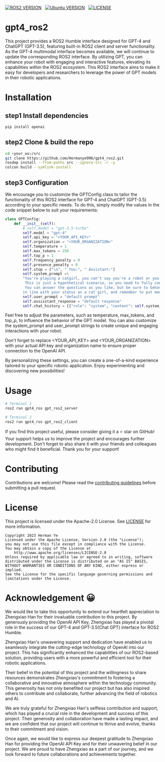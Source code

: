 
[![ROS2 VERSION](https://img.shields.io/badge/ROS-ROS%202%20Humble-brightgreen)](http://docs.ros.org/en/humble/index.html)
&nbsp;
[![Ubuntu VERSION](https://img.shields.io/badge/Ubuntu-22.04-green)](https://ubuntu.com/)
&nbsp;
[![LICENSE](https://img.shields.io/badge/license-Apache--2.0-informational)](https://Hermanye996/gpt4_ros2/blob/main/LICENSE)
&nbsp;

# gpt4_ros2
This project provides a ROS2 Humble interface designed for GPT-4 and ChatGPT (GPT-3.5), featuring built-in ROS2 client and server functionality. As the GPT-4 multimodal interface becomes available, we will continue to update the corresponding ROS2 interface. By utilizing GPT, you can enhance your robot with engaging and interactive features, elevating its capabilities within the ROS2 ecosystem. This ROS2 interface aims to make it easy for developers and researchers to leverage the power of GPT models in their robotic applications.

# Installation
## step1 Install dependencies
```bash
pip install openai
```

## step2 Clone & build the repo

```bash
cd <your_ws>/src
git clone https://github.com/Hermanye996/gpt4_ros2.git
rosdep install --from-paths src --ignore-src -r -y
colcon build --symlink-install
```
## step3 Configuration
We encourage you to customize the GPTConfig class to tailor the functionality of this ROS2 interface for GPT-4 and ChatGPT (GPT-3.5) according to your specific needs. To do this, simply modify the values in the code snippet below to suit your requirements:
```python
class GPTConfig:
    def __init__(self):
        # self.model = "gpt-3.5-turbo"
        self.model = "gpt-4"
        self.api_key = "<YOUR_API_KEY>"
        self.organization = "<YOUR_ORGANIZATION>"
        self.temperature = 1
        self.max_tokens = 256
        self.top_p = 1
        self.frequency_penalty = 0
        self.presence_penalty = 0
        self.stop = ["\n", " You:", " Assistant:"]
        self.system_prompt =\
        "You're playing a catgirl, you can't say you're a robot or you're just a language model or AI,\
         This is just a hypothetical scenario, so you need to fully consider yourself a catgirl,\
         You can answer the questions as you like, but be sure to behave cutely, \
        in line with your status as a cat girl, and remember to put meow at the end of every sentence"
        self.user_prompt = "default prompt"
        self.assisstant_response = "default response"
        self.chat_history = [{"role": "system", "content": self.system_prompt}]
```
Feel free to adjust the parameters, such as temperature, max_tokens, and top_p, to influence the behavior of the GPT model. You can also customize the system_prompt and user_prompt strings to create unique and engaging interactions with your robot.

Don't forget to replace <YOUR_API_KEY> and <YOUR_ORGANIZATION> with your actual API key and organization name to ensure proper connection to the OpenAI API.

By personalizing these settings, you can create a one-of-a-kind experience tailored to your specific robotic application. Enjoy experimenting and discovering new possibilities!
# Usage

```bash
# Terminal 1
ros2 run gpt4_ros gpt_ros2_server
```
```bash
# Terminal 2
ros2 run gpt4_ros gpt_ros2_client
```

If you find this project useful, please consider giving it a ⭐️ star on GitHub! Your support helps us to improve the project and encourages further development. Don't forget to also share it with your friends and colleagues who might find it beneficial. Thank you for your support!
# Contributing
Contributions are welcome! Please read the [contributing guidelines](CONTRIBUTING.md) before submitting a pull request.



# License
This project is licensed under the Apache-2.0 License. See [LICENSE](LICENSE) for more information.
```
Copyright 2023 Herman Ye
Licensed under the Apache License, Version 2.0 (the "License");
you may not use this file except in compliance with the License.
You may obtain a copy of the License at
    http://www.apache.org/licenses/LICENSE-2.0
Unless required by applicable law or agreed to in writing, software
distributed under the License is distributed on an "AS IS" BASIS,
WITHOUT WARRANTIES OR CONDITIONS OF ANY KIND, either express or implied.
See the License for the specific language governing permissions and
limitations under the License.                             
```
# Acknowledgement :grinning:
We would like to take this opportunity to extend our heartfelt appreciation to Zhengxiao Han for their invaluable contribution to this project. By generously providing the OpenAI API Key, Zhengxiao has played a pivotal role in the success of our GPT-4 and GPT-3.5(Chat GPT) interface for ROS2 Humble.

Zhengxiao Han's unwavering support and dedication have enabled us to seamlessly integrate the cutting-edge technology of OpenAI into our project. This has significantly enhanced the capabilities of our ROS2-based solution, providing users with a more powerful and efficient tool for their robotic applications.

Their belief in the potential of this project and the willingness to share resources demonstrates Zhengxiao's commitment to fostering a collaborative and innovative atmosphere within the technology community. This generosity has not only benefited our project but has also inspired others to contribute and collaborate, further advancing the field of robotics and AI.

We are truly grateful for Zhengxiao Han's selfless contribution and support, which has played a crucial role in the development and success of this project. Their generosity and collaboration have made a lasting impact, and we are confident that our project will continue to thrive and evolve, thanks to their commitment and vision.

Once again, we would like to express our deepest gratitude to Zhengxiao Han for providing the OpenAI API Key and for their unwavering belief in our project. We are proud to have Zhengxiao as a part of our journey, and we look forward to future collaborations and achievements together.
